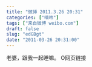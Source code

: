 ```yaml
---
title: "微博 2011.3.26 20:31"
categories: ["嘀咕"]
tags: ["来自微博 weibo.com"]
draft: false
slug: "edGBgt"
date: "2011-03-26 20:31:00"
---
```


<p>老婆，跟我一起睡嘛。 O网页链接 ​​​​</p>
